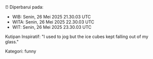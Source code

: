 ⏰ Diperbarui pada:
- WIB: Senin, 26 Mei 2025 21.30.03 UTC
- WITA: Senin, 26 Mei 2025 22.30.03 UTC
- WIT: Senin, 26 Mei 2025 23.30.03 UTC

Kutipan Inspiratif:
"I used to jog but the ice cubes kept falling out of my glass."


Kategori: funny

